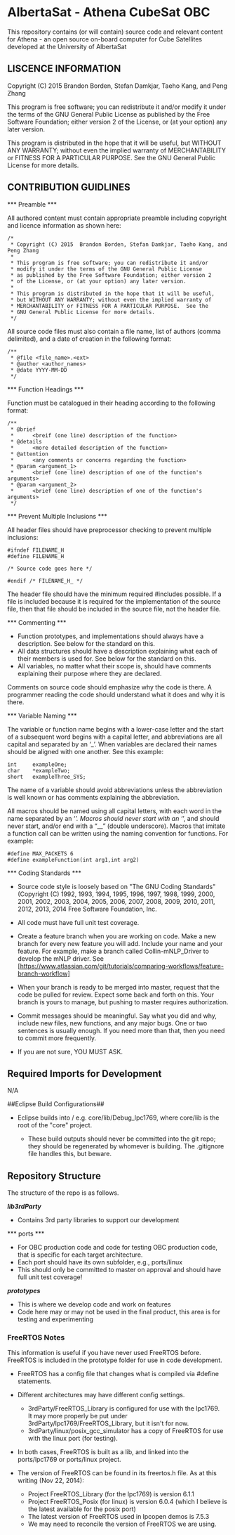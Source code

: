 # AlbertaSat - Athena CubeSat OBC #

This repository contains (or will contain) source code and relevant content for Athena - an open source on-board computer for Cube Satellites developed at the University of AlbertaSat

## LISCENCE INFORMATION ##

Copyright (C) 2015  Brandon Borden, Stefan Damkjar, Taeho Kang, and Peng Zhang

This program is free software; you can redistribute it and/or modify it under the terms of the GNU General Public License as published by the Free Software Foundation; either version 2 of the License, or (at your option) any later version.

This program is distributed in the hope that it will be useful, but WITHOUT ANY WARRANTY; without even the implied warranty of MERCHANTABILITY or FITNESS FOR A PARTICULAR PURPOSE.  See the GNU General Public License for more details.

## CONTRIBUTION GUIDLINES ##

*** Preamble ***

All authored content must contain appropriate preamble including copyright and licence information as shown here:

    /*
     * Copyright (C) 2015  Brandon Borden, Stefan Damkjar, Taeho Kang, and Peng Zhang
     *
     * This program is free software; you can redistribute it and/or
     * modify it under the terms of the GNU General Public License
     * as published by the Free Software Foundation; either version 2
     * of the License, or (at your option) any later version.
     *
     * This program is distributed in the hope that it will be useful,
     * but WITHOUT ANY WARRANTY; without even the implied warranty of
     * MERCHANTABILITY or FITNESS FOR A PARTICULAR PURPOSE.  See the
     * GNU General Public License for more details.
     */
	 
All source code files must also contain a file name, list of authors (comma delimited), and a date of creation in the following format:

    /**
	 * @file <file_name>.<ext>
	 * @author <author_names>
	 * @date YYYY-MM-DD
	 */
	 
*** Function Headings ***

Function must be catalogued in their heading according to the following format:

	/**
	 * @brief
	 * 		<breif (one line) description of the function>
	 * @details
	 * 		<more detailed description of the function>
	 * @attention
	 * 		<any comments or concerns regarding the function>
	 * @param <argument_1>
	 * 		<brief (one line) description of one of the function's arguments>
	 * @param <argument_2>
	 * 		<brief (one line) description of one of the function's arguments>
	 */
	 
*** Prevent Multiple Inclusions ***

All header files should have preprocessor checking to prevent multiple inclusions:

	#ifndef FILENAME_H
	#define FILENAME_H

	/* Source code goes here */

	#endif /* FILENAME_H_ */

The header file should have the minimum required #includes possible. If a file is included because it is required for the implementation of the source file, then that file should be included in the source file, not the header file.

*** Commenting ***

* Function prototypes, and implementations should always have a description. See below for the standard on this.
* All data structures should have a description explaining what each of their members is used for. See below for the standard on this.
* All variables, no matter what their scope is, should have comments explaining their purpose where they are declared.

Comments on source code should emphasize why the code is there. A programmer reading the code should understand what it does and why it is there.

*** Variable Naming ***

The variable or function name begins with a lower-case letter and the start of a subsequent word begins with a capital letter, and abbreviations are all capital and separated by an ‘_’. When variables are declared their names should be aligned with one another. See this example:

    int     exampleOne;
	char    *exampleTwo;
	short   exampleThree_SYS;
	
The name of a variable should avoid abbreviations unless the abbreviation is well known or has comments explaining the abbreviation.

All macros should be named using all capital letters, with each word in the name separated by an ‘_’. Macros should never start with an ‘_’, and should never start, and/or end with a “__” (double underscore). Macros that imitate a function call can be written using the naming convention for functions. For example:

    #define MAX_PACKETS 6
	#define exampleFunction(int arg1,int arg2)

*** Coding Standards ***

* Source code style is loosely based on "The GNU Coding Standards" (Copyright (C) 1992, 1993, 1994, 1995, 1996, 1997, 1998, 1999, 2000, 2001, 2002, 2003, 2004, 2005, 2006, 2007, 2008, 2009, 2010, 2011, 2012, 2013, 2014 Free Software Foundation, Inc.

* All code must have full unit test coverage.
* Create a feature branch when you are working on code. Make a new branch for every new feature you will add. Include your name and your 
feature. For example, make a branch called Collin-mNLP_Driver to develop the mNLP driver. See [https://www.atlassian.com/git/tutorials/comparing-workflows/feature-branch-workflow]
* When your branch is ready to be merged into master, request that the code be pulled for review.  Expect some back and forth on this. Your branch is yours to manage, but pushing to master requires authorization.
* Commit messages should be meaningful. Say what you did and why, include new files, new functions, and any major bugs. One or two sentences is usually enough. If you need more than that, then you need to commit more frequently.
* If you are not sure, YOU MUST ASK.

## Required Imports for Development ##

N/A

##Eclipse Build Configurations##
* Eclipse builds into <project root>/<Build config name> e.g. core/lib/Debug_lpc1769, where core/lib is the root of the "core" project.
    * These build outputs should never be committed into the git repo; they should be regenerated by whomever is building.  The .gitignore file handles this, but beware.

## Repository Structure ##
The structure of the repo is as follows.

***lib3rdParty***

* Contains 3rd party libraries to support our development

*** ports ***

* For OBC production code and code for testing OBC production code, that is specific for each target architecture.  
* Each port should have its own subfolder, e.g., ports/linux 
* This should only be committed to master on approval and should have full unit test coverage!

***prototypes***

* This is where we develop code and work on features
* Code here may or may not be used in the final product, this area is for testing and experimenting

### FreeRTOS Notes ###
This information is useful if you have never used FreeRTOS before. FreeRTOS is included in the prototype folder for use in 
code development.

* FreeRTOS has a config file that changes what is compiled via #define statements.   
* Different architectures may have different config settings.  
    * 3rdParty/FreeRTOS_Library is configured for use with the lpc1769.  
It may more properly be put under 3rdParty/lpc1769/FreeRTOS_Library, but it isn't for now.
    * 3rdParty/linux/posix_gcc_simulator has a copy of FreeRTOS for use with the linux port (for testing).

* In both cases, FreeRTOS is built as a lib, and linked into the ports/lpc1769 or ports/linux project.
* The version of FreeRTOS can be found in its freertos.h file.  As at this writing (Nov 22, 2014):
    * Project FreeRTOS_Library (for the lpc1769) is version 6.1.1
    * Project FreeRTOS_Posix (for linux) is version 6.0.4 (which I believe is the latest available for the posix port)
    * The latest version of FreeRTOS used in lpcopen demos is 7.5.3
    * We may need to reconcile the version of FreeRTOS we are using.